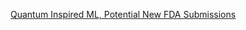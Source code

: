 [Quantum Inspired ML, Potential New FDA Submissions](https://www.chemicalqdevice.com/quantum-inspired-ml-potential-new-fda-submissions)
